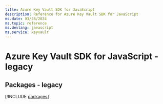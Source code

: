 ```yaml
---
title: Azure Key Vault SDK for JavaScript
description: Reference for Azure Key Vault SDK for JavaScript
ms.date: 03/28/2024
ms.topic: reference
ms.devlang: javascript
ms.service: keyvault
---
```

# Azure Key Vault SDK for JavaScript - legacy
## Packages - legacy
[!INCLUDE [packages](key-vault-index.md)]
